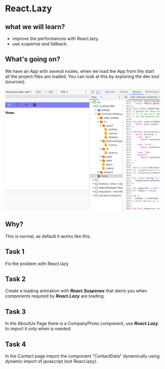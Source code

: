# React.Lazy

## what we will learn?

- improve the performances with React.lazy.
- use suspense and fallback.

## What's going on?

We have an App with several routes, when we load the App from the start all the project-files are loaded.
You can look at this by exploring the dev tool (sources).

![loaded files](./src/assets/images/sources.png?raw=true "loaded files")

## Why?

This is normal, as default it works like this.

## Task 1

Fix the problem with React.lazy

## Task 2

Create a loading animation with **_React.Suspense_** that alerts you when components required by **_React.Lazy_** are loading.

## Task 3

In the AboutUs Page there is a CompanyPhoto component, use **_React.Lazy_** to import it only when is needed.

## Task 4

In the Contact page import the component "ContactData" dynamically using dynamic import of javascript (not React.lazy).
